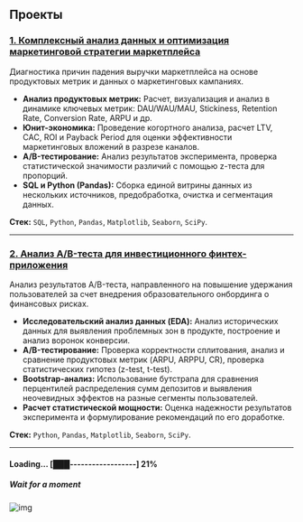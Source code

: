 ## Проекты

### [1. Комплексный анализ данных и оптимизация маркетинговой стратегии маркетплейса](./marketplace-product-analysis/)

Диагностика причин падения выручки маркетплейса на основе продуктовых метрик и данных о маркетинговых кампаниях.

- **Анализ продуктовых метрик:** Расчет, визуализация и анализ в динамике ключевых метрик: DAU/WAU/MAU, Stickiness, Retention Rate, Conversion Rate, ARPU и др.
- **Юнит-экономика:** Проведение когортного анализа, расчет LTV, CAC, ROI и Payback Period для оценки эффективности маркетинговых вложений в разрезе каналов.
- **A/B-тестирование:** Анализ результатов эксперимента, проверка статистической значимости различий с помощью z-теста для пропорций.
- **SQL и Python (Pandas):** Сборка единой витрины данных из нескольких источников, предобработка, очистка и сегментация данных.

**Стек:** `SQL`, `Python`, `Pandas`, `Matplotlib`, `Seaborn`, `SciPy`.

---

### [2. Анализ A/B-теста для инвестиционного финтех-приложения](./trading-app-abtest/)

Анализ результатов A/B-теста, направленного на повышение удержания пользователей за счет внедрения образовательного онбординга о финансовых рисках.

- **Исследовательский анализ данных (EDA):** Анализ исторических данных для выявления проблемных зон в продукте, построение и анализ воронок конверсии.
- **A/B-тестирование:** Проверка корректности сплитования, анализ и сравнение продуктовых метрик (ARPU, ARPPU, CR), проверка статистических гипотез (z-test, t-test).
- **Bootstrap-анализ:** Использование бутстрапа для сравнения перцентилей распределения сумм депозитов и выявления неочевидных эффектов на разные сегменты пользователей.
- **Расчет статистической мощности:** Оценка надежности результатов эксперимента и формулирование рекомендаций по его доработке.

**Стек:** `Python`, `Pandas`, `Matplotlib`, `Seaborn`, `SciPy`.

---

#### Loading... [███------------------] 21%

##### Wait for a moment

![img](https://media3.giphy.com/media/v1.Y2lkPTc5MGI3NjExanZpMHlveXQ4MmdsZ2tsaWQwdDhjeTV2cG93emJ4Nnp2MW83NW9weCZlcD12MV9pbnRlcm5hbF9naWZfYnlfaWQmY3Q9Zw/sSgvbe1m3n93G/200w.webp)
